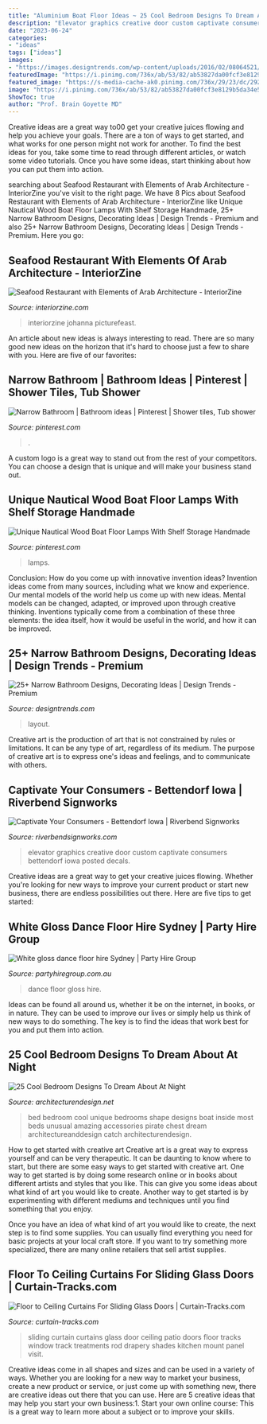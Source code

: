 ```yaml
---
title: "Aluminium Boat Floor Ideas ~ 25 Cool Bedroom Designs To Dream About At Night"
description: "Elevator graphics creative door custom captivate consumers bettendorf iowa posted decals"
date: "2023-06-24"
categories:
- "ideas"
tags: ["ideas"]
images:
- "https://images.designtrends.com/wp-content/uploads/2016/02/08064521/Beach-style-narrow-bathroom-design.jpg"
featuredImage: "https://i.pinimg.com/736x/ab/53/82/ab53827da00fcf3e8129b5da34e5ab83.jpg"
featured_image: "https://s-media-cache-ak0.pinimg.com/736x/29/23/dc/2923dcecb5e94dbb7e077dacd770e18c.jpg"
image: "https://i.pinimg.com/736x/ab/53/82/ab53827da00fcf3e8129b5da34e5ab83.jpg"
ShowToc: true
author: "Prof. Brain Goyette MD"
---
```



Creative ideas are a great way to00 get your creative juices flowing and help you achieve your goals. There are a ton of ways to get started, and what works for one person might not work for another. To find the best ideas for you, take some time to read through different articles, or watch some video tutorials. Once you have some ideas, start thinking about how you can put them into action.

	

		
searching about Seafood Restaurant with Elements of Arab Architecture - InteriorZine you've visit to the right page. We have 8 Pics about Seafood Restaurant with Elements of Arab Architecture - InteriorZine like Unique Nautical Wood Boat Floor Lamps With Shelf Storage Handmade, 25+ Narrow Bathroom Designs, Decorating Ideas | Design Trends - Premium and also 25+ Narrow Bathroom Designs, Decorating Ideas | Design Trends - Premium. Here you go:
		
    
## Seafood Restaurant With Elements Of Arab Architecture - InteriorZine

<img loading=lazy src="https://www.interiorzine.com/wp-content/uploads/2014/06/wall-mounted-boats.jpg" onerror="this.onerror=null;this.src='https://tse1.mm.bing.net/th?id=OIP.ICxNOZejMZX9iy7oHx3_rAHaJE&amp;pid=15.1';" alt="Seafood Restaurant with Elements of Arab Architecture - InteriorZine">

_Source: interiorzine.com_

>interiorzine johanna picturefeast. 

	

An article about new ideas is always interesting to read. There are so many good new ideas on the horizon that it's hard to choose just a few to share with you. Here are five of our favorites: 

    
## Narrow Bathroom | Bathroom Ideas | Pinterest | Shower Tiles, Tub Shower

<img loading=lazy src="https://s-media-cache-ak0.pinimg.com/736x/29/23/dc/2923dcecb5e94dbb7e077dacd770e18c.jpg" onerror="this.onerror=null;this.src='https://tse3.mm.bing.net/th?id=OIP.PvNCNB2pAZJ9l9zjfeeoxAHaJ6&amp;pid=15.1';" alt="Narrow Bathroom | Bathroom ideas | Pinterest | Shower tiles, Tub shower">

_Source: pinterest.com_

>. 

	

A custom logo is a great way to stand out from the rest of your competitors. You can choose a design that is unique and will make your business stand out.

    
## Unique Nautical Wood Boat Floor Lamps With Shelf Storage Handmade

<img loading=lazy src="https://i.pinimg.com/736x/ab/53/82/ab53827da00fcf3e8129b5da34e5ab83.jpg" onerror="this.onerror=null;this.src='https://tse4.mm.bing.net/th?id=OIP.rTE_aZMdgesakFgD6pwUjAHaKV&amp;pid=15.1';" alt="Unique Nautical Wood Boat Floor Lamps With Shelf Storage Handmade">

_Source: pinterest.com_

>lamps. 

	

Conclusion: How do you come up with innovative invention ideas?
Invention ideas come from many sources, including what we know and experience. Our mental models of the world help us come up with new ideas. Mental models can be changed, adapted, or improved upon through creative thinking. Inventions typically come from a combination of these three elements: the idea itself, how it would be useful in the world, and how it can be improved.

    
## 25+ Narrow Bathroom Designs, Decorating Ideas | Design Trends - Premium

<img loading=lazy src="https://images.designtrends.com/wp-content/uploads/2016/02/08064521/Beach-style-narrow-bathroom-design.jpg" onerror="this.onerror=null;this.src='https://tse1.mm.bing.net/th?id=OIP.txA4gfl6ctLREjTliZ2y1QHaLY&amp;pid=15.1';" alt="25+ Narrow Bathroom Designs, Decorating Ideas | Design Trends - Premium">

_Source: designtrends.com_

>layout. 

	

Creative art is the production of art that is not constrained by rules or limitations. It can be any type of art, regardless of its medium. The purpose of creative art is to express one's ideas and feelings, and to communicate with others.

    
## Captivate Your Consumers - Bettendorf Iowa | Riverbend Signworks

<img loading=lazy src="https://www.riverbendsignworks.com/wp-content/uploads/2017/06/custom-elevator-door-graphics-design-and-installation-in-bettendorf-iowa.jpg" onerror="this.onerror=null;this.src='https://tse1.mm.bing.net/th?id=OIP.h5UwclnqLgSL9hAIuV3sTQHaDz&amp;pid=15.1';" alt="Captivate Your Consumers - Bettendorf Iowa | Riverbend Signworks">

_Source: riverbendsignworks.com_

>elevator graphics creative door custom captivate consumers bettendorf iowa posted decals. 

	

Creative ideas are a great way to get your creative juices flowing. Whether you're looking for new ways to improve your current product or start new business, there are endless possibilities out there. Here are five tips to get started:

    
## White Gloss Dance Floor Hire Sydney | Party Hire Group

<img loading=lazy src="https://www.partyhiregroup.com.au/wp-content/uploads/2020/05/Gloss-dance-floor-7.jpeg" onerror="this.onerror=null;this.src='https://tse2.mm.bing.net/th?id=OIP.dhBPTeWKVd-GCiS3BN_1DQHaFi&amp;pid=15.1';" alt="White gloss dance floor hire Sydney | Party Hire Group">

_Source: partyhiregroup.com.au_

>dance floor gloss hire. 

	

Ideas can be found all around us, whether it be on the internet, in books, or in nature. They can be used to improve our lives or simply help us think of new ways to do something. The key is to find the ideas that work best for you and put them into action.

    
## 25 Cool Bedroom Designs To Dream About At Night

<img loading=lazy src="http://cdn.architecturendesign.net/wp-content/uploads/2014/09/24-unique-bed-in-car-shape.jpg" onerror="this.onerror=null;this.src='https://tse4.mm.bing.net/th?id=OIP.-4ELo5yXT_nqAxC_ig_rRgHaGM&amp;pid=15.1';" alt="25 Cool Bedroom Designs To Dream About At Night">

_Source: architecturendesign.net_

>bed bedroom cool unique bedrooms shape designs boat inside most beds unusual amazing accessories pirate chest dream architectureanddesign catch architecturendesign. 

	

How to get started with creative art
Creative art is a great way to express yourself and can be very therapeutic. It can be daunting to know where to start, but there are some easy ways to get started with creative art.
One way to get started is by doing some research online or in books about different artists and styles that you like. This can give you some ideas about what kind of art you would like to create. Another way to get started is by experimenting with different mediums and techniques until you find something that you enjoy.

Once you have an idea of what kind of art you would like to create, the next step is to find some supplies. You can usually find everything you need for basic projects at your local craft store. If you want to try something more specialized, there are many online retailers that sell artist supplies.

    
## Floor To Ceiling Curtains For Sliding Glass Doors | Curtain-Tracks.com

<img loading=lazy src="https://www.curtain-tracks.com/media/wysiwyg/wordpress/w/a/cache/1/119bdf99710d9a86013f24c82ab9b2da/Wall-to-Wall-Curtains-Across-Sliding-Glass-Door-2-1024x685.jpg" onerror="this.onerror=null;this.src='https://tse2.mm.bing.net/th?id=OIP.XyAa5OrF9mpLwuO4Gza-aAHaE9&amp;pid=15.1';" alt="Floor to Ceiling Curtains For Sliding Glass Doors | Curtain-Tracks.com">

_Source: curtain-tracks.com_

>sliding curtain curtains glass door ceiling patio doors floor tracks window track treatments rod drapery shades kitchen mount panel visit. 

	

Creative ideas come in all shapes and sizes and can be used in a variety of ways. Whether you are looking for a new way to market your business, create a new product or service, or just come up with something new, there are creative ideas out there that you can use. Here are 5 creative ideas that may help you start your own business:1. Start your own online course: This is a great way to learn more about a subject or to improve your skills.

